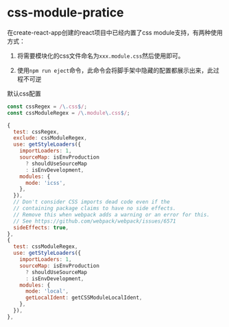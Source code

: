 # css-module-pratice

在create-react-app创建的react项目中已经内置了css module支持，有两种使用方式：

1. 将需要模块化的css文件命名为`xxx.module.css`然后使用即可。

2. 使用`npm run eject`命令，此命令会将脚手架中隐藏的配置都展示出来，此过程不可逆

默认css配置
```js
const cssRegex = /\.css$/;
const cssModuleRegex = /\.module\.css$/;

{
  test: cssRegex,
  exclude: cssModuleRegex,
  use: getStyleLoaders({
    importLoaders: 1,
    sourceMap: isEnvProduction
      ? shouldUseSourceMap
      : isEnvDevelopment,
    modules: {
      mode: 'icss',
    },
  }),
  // Don't consider CSS imports dead code even if the
  // containing package claims to have no side effects.
  // Remove this when webpack adds a warning or an error for this.
  // See https://github.com/webpack/webpack/issues/6571
  sideEffects: true,
},
{
  test: cssModuleRegex,
  use: getStyleLoaders({
    importLoaders: 1,
    sourceMap: isEnvProduction
      ? shouldUseSourceMap
      : isEnvDevelopment,
    modules: {
      mode: 'local',
      getLocalIdent: getCSSModuleLocalIdent,
    },
  }),
},
```
